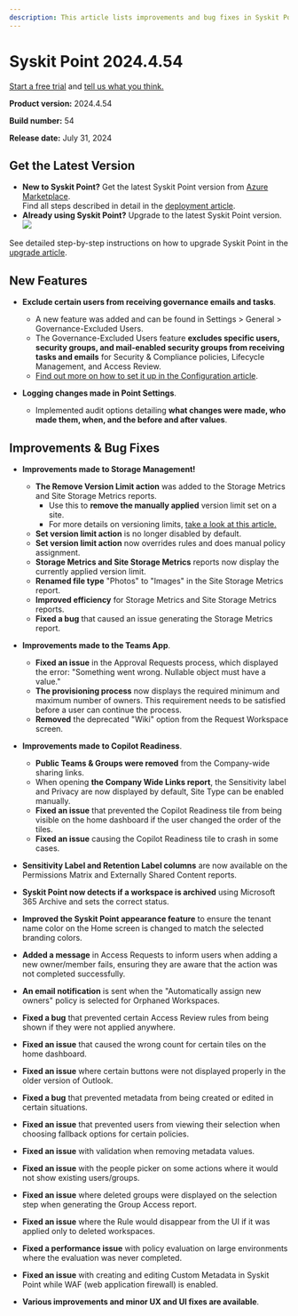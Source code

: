 ```yaml
---
description: This article lists improvements and bug fixes in Syskit Point version 2024.4.54.54
---
```


# Syskit Point 2024.4.54 

[Start a free trial](https://www.syskit.com/products/point/free-trial/) and [tell us what you think.](https://www.syskit.com/company/contact-us/)

**Product version:** 2024.4.54 

**Build number:** 54

**Release date:** July 31, 2024

## Get the Latest Version

* **New to Syskit Point?** Get the latest Syskit Point version from [Azure Marketplace](https://azuremarketplace.microsoft.com/en-us/marketplace/apps/syskitltd.syskit\_point).\
 Find all steps described in detail in the [deployment article](../../../set-up-point-data-center/deployment/deploy-syskit-point.md).
* **Already using Syskit Point?** Upgrade to the latest Syskit Point version.\
 [![](https://aka.ms/deploytoazurebutton)](https://portal.azure.com/#create/Microsoft.Template/uri/https%3A%2F%2Fsyskitassetsstorage.blob.core.windows.net%2Fpoint%2FARMTemplates%2FPointUpdateDeploy%2FPointUpdateTemplate.json)

See detailed step-by-step instructions on how to upgrade Syskit Point in the [upgrade article](../../../set-up-point-data-center/deployment/upgrade-syskit-point.md).

## New Features

* **Exclude certain users from receiving governance emails and tasks**. 
  * A new feature was added and can be found in Settings > General > Governance-Excluded Users. 
  * The Governance-Excluded Users feature **excludes specific users, security groups, and mail-enabled security groups from receiving tasks and emails** for Security & Compliance policies, Lifecycle Management, and Access Review. 
  * [Find out more on how to set it up in the Configuration article](../../../configuration/exclude-users-tasks.md).

* **Logging changes made in Point Settings**. 
  * Implemented audit options detailing **what changes were made, who made them, when, and the before and after values**. 

## Improvements & Bug Fixes

* **Improvements made to Storage Management!**
  * **The Remove Version Limit action** was added to the Storage Metrics and Site Storage Metrics reports.
    * Use this to **remove the manually applied** version limit set on a site.
    * For more details on versioning limits, [take a look at this article.](../../storage-management/versioning-limits.md)
  * **Set version limit action** is no longer disabled by default. 
  * **Set version limit action** now overrides rules and does manual policy assignment. 
  * **Storage Metrics and Site Storage Metrics** reports now display the currently applied version limit. 
  * **Renamed file type** "Photos" to "Images" in the Site Storage Metrics report. 
  * **Improved efficiency** for Storage Metrics and Site Storage Metrics reports. 
  * **Fixed a bug** that caused an issue generating the Storage Metrics report.

* **Improvements made to the Teams App**.
  * **Fixed an issue** in the Approval Requests process, which displayed the error: "Something went wrong. Nullable object must have a value." 
  * **The provisioning process** now displays the required minimum and maximum number of owners. This requirement needs to be satisfied before a user can continue the process. 
  * **Removed** the deprecated "Wiki" option from the Request Workspace screen. 

* **Improvements made to Copilot Readiness**.
  * **Public Teams & Groups were removed** from the Company-wide sharing links. 
  * When opening **the Company Wide Links report**, the Sensitivity label and Privacy are now displayed by default, Site Type can be enabled manually. 
  * **Fixed an issue** that prevented the Copilot Readiness tile from being visible on the home dashboard if the user changed the order of the tiles. 
  * **Fixed an issue** causing the Copilot Readiness tile to crash in some cases. 

* **Sensitivity Label and Retention Label columns** are now available on the Permissions Matrix and Externally Shared Content reports. 

* **Syskit Point now detects if a workspace is archived** using Microsoft 365 Archive and sets the correct status. 

* **Improved the Syskit Point appearance feature** to ensure the tenant name color on the Home screen is changed to match the selected branding colors. 

* **Added a message** in Access Requests to inform users when adding a new owner/member fails, ensuring they are aware that the action was not completed successfully. 

* **An email notification** is sent when the "Automatically assign new owners" policy is selected for Orphaned Workspaces. 

* **Fixed a bug** that prevented certain Access Review rules from being shown if they were not applied anywhere. 

* **Fixed an issue** that caused the wrong count for certain tiles on the home dashboard. 

* **Fixed an issue** where certain buttons were not displayed properly in the older version of Outlook. 

* **Fixed a bug** that prevented metadata from being created or edited in certain situations. 

* **Fixed an issue** that prevented users from viewing their selection when choosing fallback options for certain policies. 

* **Fixed an issue** with validation when removing metadata values. 

* **Fixed an issue** with the people picker on some actions where it would not show existing users/groups. 

* **Fixed an issue** where deleted groups were displayed on the selection step when generating the Group Access report. 

* **Fixed an issue** where the Rule would disappear from the UI if it was applied only to deleted workspaces. 

* **Fixed a performance issue** with policy evaluation on large environments where the evaluation was never completed. 

* **Fixed an issue** with creating and editing Custom Metadata in Syskit Point while WAF (web application firewall) is enabled. 

* **Various improvements and minor UX and UI fixes are available**.
